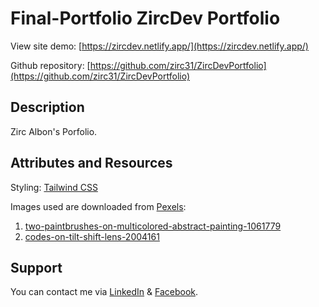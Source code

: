 # Final-Portfolio ZircDev Portfolio

View site demo:
[https://zircdev.netlify.app/](https://zircdev.netlify.app/)

Github repository:
[https://github.com/zirc31/ZircDevPortfolio](https://github.com/zirc31/ZircDevPortfolio)

## Description

Zirc Albon's Porfolio.

## Attributes and Resources

Styling: [Tailwind CSS](https://tailwindcss.com/)

Images used are downloaded from [Pexels](https://www.pexels.com/):
  1. [two-paintbrushes-on-multicolored-abstract-painting-1061779](https://www.pexels.com/photo/two-paintbrushes-on-multicolored-abstract-painting-1061779)
  2. [codes-on-tilt-shift-lens-2004161](https://www.pexels.com/photo/codes-on-tilt-shift-lens-2004161)

## Support
You can contact me via [LinkedIn](https://www.linkedin.com/in/cx31-uiuxdev/) & [Facebook](https://www.facebook.com/zircitsolutions).
